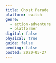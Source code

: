 ```yaml
---
title: Ghost Parade
platform: switch
genre:
  - action-adventure
  - platformer
digital: false
physical: true
guide: false
pending: false
posted: 2020-05-27
---
```

